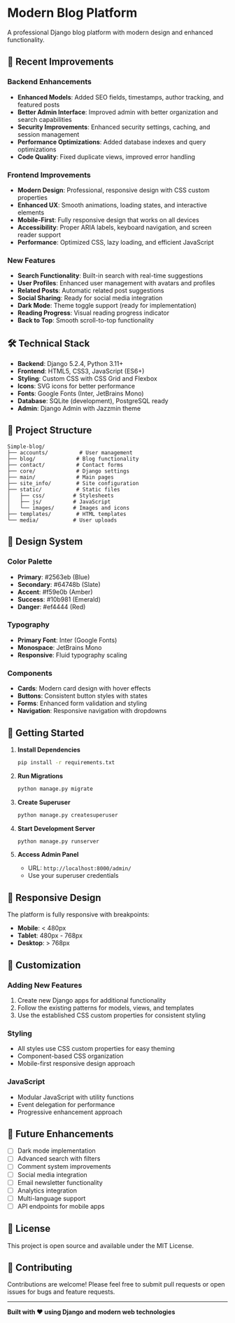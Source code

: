 # Modern Blog Platform

A professional Django blog platform with modern design and enhanced functionality.

## 🚀 Recent Improvements

### Backend Enhancements
- **Enhanced Models**: Added SEO fields, timestamps, author tracking, and featured posts
- **Better Admin Interface**: Improved admin with better organization and search capabilities
- **Security Improvements**: Enhanced security settings, caching, and session management
- **Performance Optimizations**: Added database indexes and query optimizations
- **Code Quality**: Fixed duplicate views, improved error handling

### Frontend Improvements
- **Modern Design**: Professional, responsive design with CSS custom properties
- **Enhanced UX**: Smooth animations, loading states, and interactive elements
- **Mobile-First**: Fully responsive design that works on all devices
- **Accessibility**: Proper ARIA labels, keyboard navigation, and screen reader support
- **Performance**: Optimized CSS, lazy loading, and efficient JavaScript

### New Features
- **Search Functionality**: Built-in search with real-time suggestions
- **User Profiles**: Enhanced user management with avatars and profiles
- **Related Posts**: Automatic related post suggestions
- **Social Sharing**: Ready for social media integration
- **Dark Mode**: Theme toggle support (ready for implementation)
- **Reading Progress**: Visual reading progress indicator
- **Back to Top**: Smooth scroll-to-top functionality

## 🛠️ Technical Stack

- **Backend**: Django 5.2.4, Python 3.11+
- **Frontend**: HTML5, CSS3, JavaScript (ES6+)
- **Styling**: Custom CSS with CSS Grid and Flexbox
- **Icons**: SVG icons for better performance
- **Fonts**: Google Fonts (Inter, JetBrains Mono)
- **Database**: SQLite (development), PostgreSQL ready
- **Admin**: Django Admin with Jazzmin theme

## 📁 Project Structure

```
Simple-blog/
├── accounts/          # User management
├── blog/             # Blog functionality
├── contact/          # Contact forms
├── core/             # Django settings
├── main/             # Main pages
├── site_info/        # Site configuration
├── static/           # Static files
│   ├── css/         # Stylesheets
│   ├── js/          # JavaScript
│   └── images/      # Images and icons
├── templates/        # HTML templates
└── media/           # User uploads
```

## 🎨 Design System

### Color Palette
- **Primary**: #2563eb (Blue)
- **Secondary**: #64748b (Slate)
- **Accent**: #f59e0b (Amber)
- **Success**: #10b981 (Emerald)
- **Danger**: #ef4444 (Red)

### Typography
- **Primary Font**: Inter (Google Fonts)
- **Monospace**: JetBrains Mono
- **Responsive**: Fluid typography scaling

### Components
- **Cards**: Modern card design with hover effects
- **Buttons**: Consistent button styles with states
- **Forms**: Enhanced form validation and styling
- **Navigation**: Responsive navigation with dropdowns

## 🚀 Getting Started

1. **Install Dependencies**
   ```bash
   pip install -r requirements.txt
   ```

2. **Run Migrations**
   ```bash
   python manage.py migrate
   ```

3. **Create Superuser**
   ```bash
   python manage.py createsuperuser
   ```

4. **Start Development Server**
   ```bash
   python manage.py runserver
   ```

5. **Access Admin Panel**
   - URL: `http://localhost:8000/admin/`
   - Use your superuser credentials

## 📱 Responsive Design

The platform is fully responsive with breakpoints:
- **Mobile**: < 480px
- **Tablet**: 480px - 768px
- **Desktop**: > 768px

## 🔧 Customization

### Adding New Features
1. Create new Django apps for additional functionality
2. Follow the existing patterns for models, views, and templates
3. Use the established CSS custom properties for consistent styling

### Styling
- All styles use CSS custom properties for easy theming
- Component-based CSS organization
- Mobile-first responsive design approach

### JavaScript
- Modular JavaScript with utility functions
- Event delegation for performance
- Progressive enhancement approach

## 🎯 Future Enhancements

- [ ] Dark mode implementation
- [ ] Advanced search with filters
- [ ] Comment system improvements
- [ ] Social media integration
- [ ] Email newsletter functionality
- [ ] Analytics integration
- [ ] Multi-language support
- [ ] API endpoints for mobile apps

## 📄 License

This project is open source and available under the MIT License.

## 🤝 Contributing

Contributions are welcome! Please feel free to submit pull requests or open issues for bugs and feature requests.

---

**Built with ❤️ using Django and modern web technologies**
